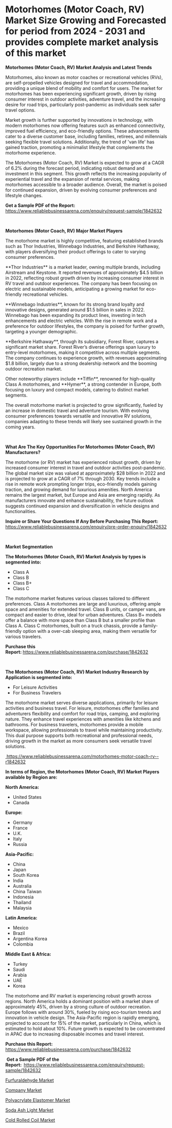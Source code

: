 <p><h1>Motorhomes (Motor Coach, RV) Market Size Growing and Forecasted for period from 2024 - 2031 and provides complete market analysis of this market</h1></p><p><strong>Motorhomes (Motor Coach, RV) Market Analysis and Latest Trends</strong></p>
<p><p>Motorhomes, also known as motor coaches or recreational vehicles (RVs), are self-propelled vehicles designed for travel and accommodation, providing a unique blend of mobility and comfort for users. The market for motorhomes has been experiencing significant growth, driven by rising consumer interest in outdoor activities, adventure travel, and the increasing desire for road trips, particularly post-pandemic as individuals seek safer travel options.</p><p>Market growth is further supported by innovations in technology, with modern motorhomes now offering features such as enhanced connectivity, improved fuel efficiency, and eco-friendly options. These advancements cater to a diverse customer base, including families, retirees, and millennials seeking flexible travel solutions. Additionally, the trend of 'van life' has gained traction, promoting a minimalist lifestyle that complements the motorhome experience.</p><p>The Motorhomes (Motor Coach, RV) Market is expected to grow at a CAGR of 6.2% during the forecast period, indicating robust demand and investment in this segment. This growth reflects the increasing popularity of experiential travel and the expansion of rental services, making motorhomes accessible to a broader audience. Overall, the market is poised for continued expansion, driven by evolving consumer preferences and lifestyle changes.</p></p>
<p><strong>Get a Sample PDF of the Report:&nbsp;</strong> <a href="https://www.reliablebusinessarena.com/enquiry/request-sample/1842632?utm_campaign=1724&utm_medium=2&utm_source=Github&utm_content=ia&utm_term=16102024&utm_id=motorhomes-motor-coach-rv">https://www.reliablebusinessarena.com/enquiry/request-sample/1842632</a></p>
<p>&nbsp;</p>
<p><strong>Motorhomes (Motor Coach, RV) Major Market Players</strong></p>
<p><p>The motorhome market is highly competitive, featuring established brands such as Thor Industries, Winnebago Industries, and Berkshire Hathaway, with players diversifying their product offerings to cater to varying consumer preferences. </p><p>**Thor Industries** is a market leader, owning multiple brands, including Airstream and Keystone. It reported revenues of approximately $4.5 billion in 2022, reflecting robust growth driven by increasing consumer interest in RV travel and outdoor experiences. The company has been focusing on electric and sustainable models, anticipating a growing market for eco-friendly recreational vehicles.</p><p>**Winnebago Industries**, known for its strong brand loyalty and innovative designs, generated around $1.5 billion in sales in 2022. Winnebago has been expanding its product lines, investing in tech enhancements and electric vehicles. With the rise in remote work and a preference for outdoor lifestyles, the company is poised for further growth, targeting a younger demographic.</p><p>**Berkshire Hathaway**, through its subsidiary, Forest River, captures a significant market share. Forest River’s diverse offerings span luxury to entry-level motorhomes, making it competitive across multiple segments. The company continues to experience growth, with revenues approximating $1.8 billion, largely due to a strong dealership network and the booming outdoor recreation market.</p><p>Other noteworthy players include **Tiffin**, renowned for high-quality Class A motorhomes, and **Hymer**, a strong contender in Europe, both focusing on luxury and compact models, catering to distinct market segments. </p><p>The overall motorhome market is projected to grow significantly, fueled by an increase in domestic travel and adventure tourism. With evolving consumer preferences towards versatile and innovative RV solutions, companies adapting to these trends will likely see sustained growth in the coming years.</p></p>
<p>&nbsp;</p>
<p><strong>What Are The Key Opportunities For Motorhomes (Motor Coach, RV) Manufacturers?</strong></p>
<p><p>The motorhome (or RV) market has experienced robust growth, driven by increased consumer interest in travel and outdoor activities post-pandemic. The global market size was valued at approximately $28 billion in 2022 and is projected to grow at a CAGR of 7% through 2030. Key trends include a rise in remote work prompting longer trips, eco-friendly models gaining traction, and growing demand for luxurious amenities. North America remains the largest market, but Europe and Asia are emerging rapidly. As manufacturers innovate and enhance sustainability, the future outlook suggests continued expansion and diversification in vehicle designs and functionalities.</p></p>
<p><strong>Inquire or Share Your Questions If Any Before Purchasing This Report:</strong> <a href="https://www.reliablebusinessarena.com/enquiry/pre-order-enquiry/1842632?utm_campaign=1724&utm_medium=2&utm_source=Github&utm_content=ia&utm_term=16102024&utm_id=motorhomes-motor-coach-rv">https://www.reliablebusinessarena.com/enquiry/pre-order-enquiry/1842632</a></p>
<p>&nbsp;</p>
<p><strong>Market Segmentation</strong></p>
<p><strong>The Motorhomes (Motor Coach, RV) Market Analysis by types is segmented into:</strong></p>
<p><ul><li>Class A</li><li>Class B</li><li>Class B+</li><li>Class C</li></ul></p>
<p><p>The motorhome market features various classes tailored to different preferences. Class A motorhomes are large and luxurious, offering ample space and amenities for extended travel. Class B units, or camper vans, are compact and easier to drive, ideal for urban adventures. Class B+ models offer a balance with more space than Class B but a smaller profile than Class A. Class C motorhomes, built on a truck chassis, provide a family-friendly option with a over-cab sleeping area, making them versatile for various travelers.</p></p>
<p><strong>Purchase this Report:&nbsp;</strong><a href="https://www.reliablebusinessarena.com/purchase/1842632?utm_campaign=1724&utm_medium=2&utm_source=Github&utm_content=ia&utm_term=16102024&utm_id=motorhomes-motor-coach-rv">https://www.reliablebusinessarena.com/purchase/1842632</a></p>
<p>&nbsp;</p>
<p><strong>The Motorhomes (Motor Coach, RV) Market Industry Research by Application is segmented into:</strong></p>
<p><ul><li>For Leisure Activities</li><li>For Business Travelers</li></ul></p>
<p><p>The motorhome market serves diverse applications, primarily for leisure activities and business travel. For leisure, motorhomes offer families and adventurers flexibility and comfort for road trips, camping, and exploring nature. They enhance travel experiences with amenities like kitchens and bathrooms. For business travelers, motorhomes provide a mobile workspace, allowing professionals to travel while maintaining productivity. This dual purpose supports both recreational and professional needs, driving growth in the market as more consumers seek versatile travel solutions.</p></p>
<p><a href="https://www.reliablebusinessarena.com/motorhomes-motor-coach-rv--r1842632?utm_campaign=1724&utm_medium=2&utm_source=Github&utm_content=ia&utm_term=16102024&utm_id=motorhomes-motor-coach-rv">&nbsp;https://www.reliablebusinessarena.com/motorhomes-motor-coach-rv--r1842632</a></p>
<p><strong>In terms of Region, the Motorhomes (Motor Coach, RV) Market Players available by Region are:</strong></p>
<p>
    <p> <strong> North America: </strong>
        <ul>
            <li>United States</li>
            <li>Canada</li>
        </ul>
        </p> 
    <p> <strong> Europe: </strong>
        <ul>
            <li>Germany</li>
            <li>France</li>
            <li>U.K.</li>
            <li>Italy</li>
            <li>Russia</li>
        </ul>
        </p> 
    <p> <strong> Asia-Pacific: </strong>
        <ul>
            <li>China</li>
            <li>Japan</li>
            <li>South Korea</li>
            <li>India</li>
            <li>Australia</li>
            <li>China Taiwan</li>
            <li>Indonesia</li>
            <li>Thailand</li>
            <li>Malaysia</li>
        </ul>
        </p> 
    <p> <strong> Latin America: </strong>
        <ul>
            <li>Mexico</li>
            <li>Brazil</li>
            <li>Argentina Korea</li>
            <li>Colombia</li>
        </ul>
        </p> 
    <p> <strong> Middle East & Africa: </strong>
        <ul>
            <li>Turkey</li>
            <li>Saudi</li>
            <li>Arabia</li>
            <li>UAE</li>
            <li>Korea</li>
        </ul>
    </p>
    </p>
<p><p>The motorhome and RV market is experiencing robust growth across regions. North America holds a dominant position with a market share of approximately 45%, driven by a strong culture of outdoor recreation. Europe follows with around 30%, fueled by rising eco-tourism trends and innovation in vehicle design. The Asia-Pacific region is rapidly emerging, projected to account for 15% of the market, particularly in China, which is estimated to hold about 10%. Future growth is expected to be concentrated in APAC due to increasing disposable incomes and travel interest.</p></p>
<p><strong>Purchase this Report: </strong><a href="https://www.reliablebusinessarena.com/purchase/1842632?utm_campaign=1724&utm_medium=2&utm_source=Github&utm_content=ia&utm_term=16102024&utm_id=motorhomes-motor-coach-rv">https://www.reliablebusinessarena.com/purchase/1842632</a></p>
<p>&nbsp;<strong>Get a Sample PDF of the Report:&nbsp;&nbsp;</strong><a href="https://www.reliablebusinessarena.com/enquiry/request-sample/1842632?utm_campaign=1724&utm_medium=2&utm_source=Github&utm_content=ia&utm_term=16102024&utm_id=motorhomes-motor-coach-rv">https://www.reliablebusinessarena.com/enquiry/request-sample/1842632</a></p>
<p><strong></strong></p>
<p><p><a href="https://www.linkedin.com/pulse/furfuraldehyde-market-evolution-regional-adaptations-innovation-y4cee?utm_campaign=1724&utm_medium=2&utm_source=Github&utm_content=ia&utm_term=16102024&utm_id=motorhomes-motor-coach-rv">Furfuraldehyde Market</a></p><p><a href="https://www.linkedin.com/pulse/company-market-investigation-industry-evolution-forecast-8f8me?utm_campaign=1724&utm_medium=2&utm_source=Github&utm_content=ia&utm_term=16102024&utm_id=motorhomes-motor-coach-rv">Company Market</a></p><p><a href="https://www.linkedin.com/pulse/global-polyacrylate-elastomer-industry-analysis-share-growth-dcmqe?utm_campaign=1724&utm_medium=2&utm_source=Github&utm_content=ia&utm_term=16102024&utm_id=motorhomes-motor-coach-rv">Polyacrylate Elastomer Market</a></p><p><a href="https://www.linkedin.com/pulse/soda-ash-light-market-research-report-exploring-size-revenue-ojtfe?utm_campaign=1724&utm_medium=2&utm_source=Github&utm_content=ia&utm_term=16102024&utm_id=motorhomes-motor-coach-rv">Soda Ash Light Market</a></p><p><a href="https://www.linkedin.com/pulse/emerging-trends-cold-rolled-coil-market-global-outlook-future-mh8ce?utm_campaign=1724&utm_medium=2&utm_source=Github&utm_content=ia&utm_term=16102024&utm_id=motorhomes-motor-coach-rv">Cold Rolled Coil Market</a></p></p>